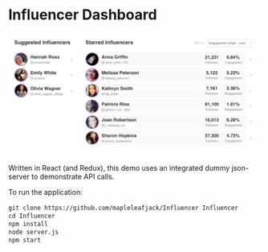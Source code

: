 # Influencer Dashboard

![list design](./assets/influencer_list_design.png)

Written in React (and Redux), this demo uses an integrated dummy json-server to demonstrate API calls.

To run the application:

```
git clone https://github.com/mapleleafjack/Influencer Influencer
cd Influencer
npm install
node server.js
npm start
```
